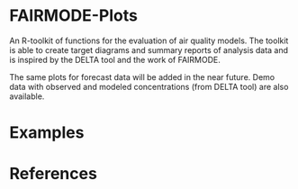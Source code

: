 # FAIRMODE-Plots
An R-toolkit of functions for the evaluation of air quality models. The toolkit is able to create target diagrams and summary reports of analysis data and is inspired by the DELTA tool and the work of FAIRMODE. 

The same plots for forecast data will be added in the near future. Demo data with observed and modeled concentrations (from DELTA tool) are also available. 

# Examples

# References
